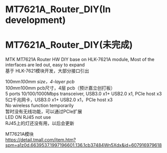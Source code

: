 # MT7621A_Router_DIY(In development)
# MT7621A_Router_DIY(未完成)
MTK MT7621A Router HW DIY base on HLK-7621A module, Most of the interfaces are led out, easy to expand  
基于 HLK-7621模块开发，大部分接口引出

100mm*100mm size，4-layer pcb  
100mm*100mm pcb尺寸，4层 pcb（预计嘉立创打板）  
5 ports 10/100/1000Mbps transceiver, USB3.0 x1+ USB2.0 x1, PCIe host x3  
5口千兆网卡，USB3.0 x1+ USB2.0 x1，PCIe host x3  
No wireless function temporarily  
暂时没有无线功能，可以通过PCIe扩展  
LED ON RJ45 not use  
RJ45上的灯还没有用，以后会更新


MT7621A模块  
https://detail.tmall.com/item.htm?spm=a1z0d.6639537.1997196601.136.1cb37484Wn5Xdx&id=607916979618
